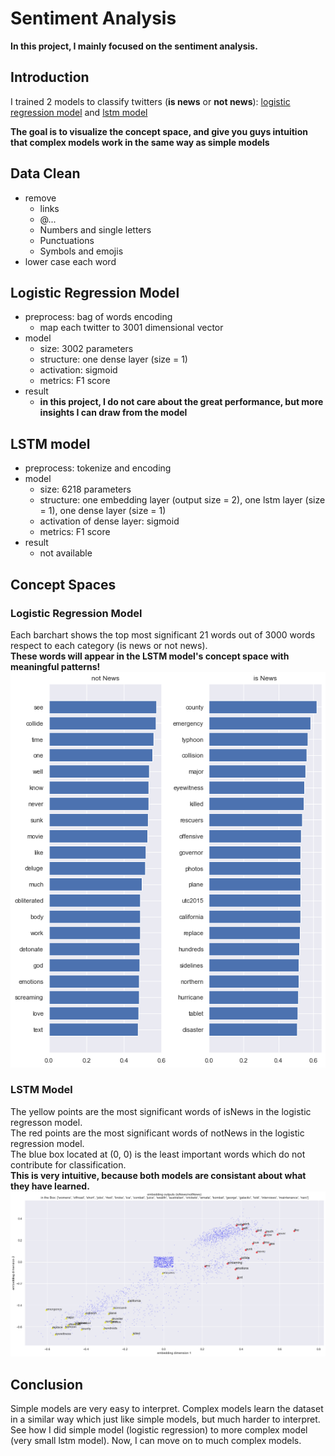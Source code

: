 # Sentiment Analysis

**In this project, I mainly focused on the sentiment analysis.**

## Introduction

I trained 2 models to classify twitters (**is news** or **not news**): [logistic regression model](https://github.com/shuxg2017/NLP-sentiment-analysis-classification/blob/master/bow_logreg.ipynb) and [lstm model](https://github.com/shuxg2017/NLP-sentiment-analysis-classification/blob/master/embedding%20and%20lstm.ipynb)

**The goal is to visualize the concept space, and give you guys intuition that complex models work in the same way as simple models**

## Data Clean

- remove
  - links
  - @...
  - Numbers and single letters
  - Punctuations 
  - Symbols and emojis
- lower case each word

## Logistic Regression Model

- preprocess: bag of words encoding
  - map each twitter to 3001 dimensional vector
- model
  - size: 3002 parameters
  - structure: one dense layer (size = 1)
  - activation: sigmoid
  - metrics: F1 score
- result
  - **in this project, I do not care about the great performance, but more insights I can draw from the model**

## LSTM model

- preprocess: tokenize and encoding
- model
  - size: 6218 parameters
  - structure: one embedding layer (output size = 2), one lstm layer (size = 1), one dense layer (size = 1)
  - activation of dense layer: sigmoid
  - metrics: F1 score
- result
  - not available

## Concept Spaces
### Logistic Regression Model
Each barchart shows the top most significant 21 words out of 3000 words respect to each category (is news or not news).<br>
**These words will appear in the LSTM model's concept space with meaningful patterns!**
![most important words](https://github.com/shuxg2017/NLP-sentiment-analysis-classification/blob/master/results/important_words_logreg.png)

### LSTM Model
The yellow points are the most significant words of isNews in the logistic regresson model.<br>
The red points are the most significant words of notNews in the logistic regression model.<br>
The blue box located at (0, 0) is the least important words which do not contribute for classification.<br>
**This is very intuitive, because both models are consistant about what they have learned.**
![concept space](https://github.com/shuxg2017/NLP-sentiment-analysis-classification/blob/master/results/concept_space.png)

## Conclusion
Simple models are very easy to interpret. Complex models learn the dataset in a similar way which just like simple models, but much harder to interpret. See how I did simple model (logistic regression) to more complex model (very small lstm model). Now, I can move on to much complex models.
